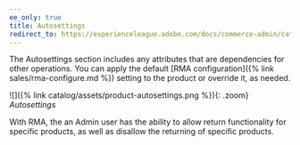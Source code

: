 ```yaml
---
ee_only: true
title: Autosettings
redirect_to: https://experienceleague.adobe.com/docs/commerce-admin/catalog/products/settings/product-autosettings.html
---
```


The Autosettings section includes any attributes that are dependencies for other operations. You can apply the default [RMA configuration]({% link sales/rma-configure.md %}) setting to the product or override it, as needed.

![]({% link catalog/assets/product-autosettings.png %}){: .zoom}
_Autosettings_

With RMA, the an Admin user has the ability to allow return functionality for specific products, as well as disallow the returning of specific products.
